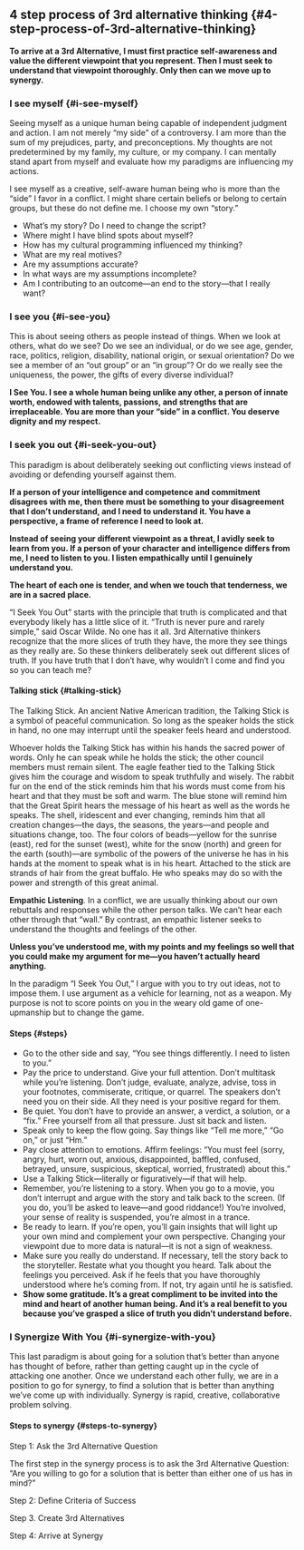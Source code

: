 ## 4 step process of 3rd alternative thinking {#4-step-process-of-3rd-alternative-thinking}

**To arrive at a 3rd Alternative, I must first practice self-awareness and value the different viewpoint that you represent. Then I must seek to understand that viewpoint thoroughly. Only then can we move up to synergy.**

### I see myself {#i-see-myself}

Seeing myself as a unique human being capable of independent judgment and action. I am not merely “my side” of a controversy. I am more than the sum of my prejudices, party, and preconceptions. My thoughts are not predetermined by my family, my culture, or my company. I can mentally stand apart from myself and evaluate how my paradigms are influencing my actions.

I see myself as a creative, self-aware human being who is more than the “side” I favor in a conflict. I might share certain beliefs or belong to certain groups, but these do not define me. I choose my own “story.”

*   What’s my story? Do I need to change the script?
*   Where might I have blind spots about myself?
*   How has my cultural programming influenced my thinking?
*   What are my real motives?
*   Are my assumptions accurate?
*   In what ways are my assumptions incomplete?
*   Am I contributing to an outcome—an end to the story—that I really want?

### I see you {#i-see-you}

This is about seeing others as people instead of things. When we look at others, what do we see? Do we see an individual, or do we see age, gender, race, politics, religion, disability, national origin, or sexual orientation? Do we see a member of an “out group” or an “in group”? Or do we really see the uniqueness, the power, the gifts of every diverse individual?

**I See You. I see a whole human being unlike any other, a person of innate worth, endowed with talents, passions, and strengths that are irreplaceable. You are more than your “side” in a conflict. You deserve dignity and my respect.**

### I seek you out {#i-seek-you-out}

This paradigm is about deliberately seeking out conflicting views instead of avoiding or defending yourself against them.

**If a person of your intelligence and competence and commitment disagrees with me, then there must be something to your disagreement that I don’t understand, and I need to understand it. You have a perspective, a frame of reference I need to look at.**

**Instead of seeing your different viewpoint as a threat, I avidly seek to learn from you. If a person of your character and intelligence differs from me, I need to listen to you. I listen empathically until I genuinely understand you.**

**The heart of each one is tender, and when we touch that tenderness, we are in a sacred place.**

“I Seek You Out” starts with the principle that truth is complicated and that everybody likely has a little slice of it. “Truth is never pure and rarely simple,” said Oscar Wilde. No one has it all. 3rd Alternative thinkers recognize that the more slices of truth they have, the more they see things as they really are. So these thinkers deliberately seek out different slices of truth. If you have truth that I don’t have, why wouldn’t I come and find you so you can teach me?

#### Talking stick {#talking-stick}

The Talking Stick. An ancient Native American tradition, the Talking Stick is a symbol of peaceful communication. So long as the speaker holds the stick in hand, no one may interrupt until the speaker feels heard and understood.

Whoever holds the Talking Stick has within his hands the sacred power of words. Only he can speak while he holds the stick; the other council members must remain silent. The eagle feather tied to the Talking Stick gives him the courage and wisdom to speak truthfully and wisely. The rabbit fur on the end of the stick reminds him that his words must come from his heart and that they must be soft and warm. The blue stone will remind him that the Great Spirit hears the message of his heart as well as the words he speaks. The shell, iridescent and ever changing, reminds him that all creation changes—the days, the seasons, the years—and people and situations change, too. The four colors of beads—yellow for the sunrise (east), red for the sunset (west), white for the snow (north) and green for the earth (south)—are symbolic of the powers of the universe he has in his hands at the moment to speak what is in his heart. Attached to the stick are strands of hair from the great buffalo. He who speaks may do so with the power and strength of this great animal.

**Empathic Listening**. In a conflict, we are usually thinking about our own rebuttals and responses while the other person talks. We can’t hear each other through that “wall.” By contrast, an empathic listener seeks to understand the thoughts and feelings of the other.

**Unless you’ve understood me, with my points and my feelings so well that you could make my argument for me—you haven’t actually heard anything.**

In the paradigm “I Seek You Out,” I argue with you to try out ideas, not to impose them. I use argument as a vehicle for learning, not as a weapon. My purpose is not to score points on you in the weary old game of one-upmanship but to change the game.

#### Steps {#steps}

*   Go to the other side and say, “You see things differently. I need to listen to you.”
*   Pay the price to understand. Give your full attention. Don’t multitask while you’re listening. Don’t judge, evaluate, analyze, advise, toss in your footnotes, commiserate, critique, or quarrel. The speakers don’t need you on their side. All they need is your positive regard for them.
*   Be quiet. You don’t have to provide an answer, a verdict, a solution, or a “fix.” Free yourself from all that pressure. Just sit back and listen.
*   Speak only to keep the flow going. Say things like “Tell me more,” “Go on,” or just “Hm.”
*   Pay close attention to emotions. Affirm feelings: “You must feel (sorry, angry, hurt, worn out, anxious, disappointed, baffled, confused, betrayed, unsure, suspicious, skeptical, worried, frustrated) about this.”
*   Use a Talking Stick—literally or figuratively—if that will help.
*   Remember, you’re listening to a story. When you go to a movie, you don’t interrupt and argue with the story and talk back to the screen. (If you do, you’ll be asked to leave—and good riddance!) You’re involved, your sense of reality is suspended, you’re almost in a trance.
*   Be ready to learn. If you’re open, you’ll gain insights that will light up your own mind and complement your own perspective. Changing your viewpoint due to more data is natural—it is not a sign of weakness.
*   Make sure you really do understand. If necessary, tell the story back to the storyteller. Restate what you thought you heard. Talk about the feelings you perceived. Ask if he feels that you have thoroughly understood where he’s coming from. If not, try again until he is satisfied.
*   **Show some gratitude. It’s a great compliment to be invited into the mind and heart of another human being. And it’s a real benefit to you because you’ve grasped a slice of truth you didn’t understand before.**

### I Synergize With You {#i-synergize-with-you}

This last paradigm is about going for a solution that’s better than anyone has thought of before, rather than getting caught up in the cycle of attacking one another. Once we understand each other fully, we are in a position to go for synergy, to find a solution that is better than anything we’ve come up with individually. Synergy is rapid, creative, collaborative problem solving.

#### Steps to synergy {#steps-to-synergy}

Step 1: Ask the 3rd Alternative Question

The first step in the synergy process is to ask the 3rd Alternative Question: “Are you willing to go for a solution that is better than either one of us has in mind?”

Step 2: Define Criteria of Success

Step 3\. Create 3rd Alternatives

Step 4: Arrive at Synergy